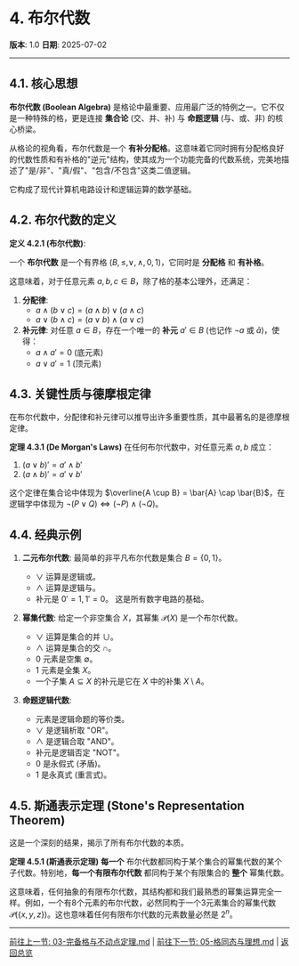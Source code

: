 # 4. 布尔代数

**版本**: 1.0
**日期**: 2025-07-02

---

## 4.1. 核心思想

**布尔代数 (Boolean Algebra)** 是格论中最重要、应用最广泛的特例之一。它不仅是一种特殊的格，更是连接 **集合论** (交、并、补) 与 **命题逻辑** (与、或、非) 的核心桥梁。

从格论的视角看，布尔代数是一个 **有补分配格**。这意味着它同时拥有分配格良好的代数性质和有补格的"逆元"结构，使其成为一个功能完备的代数系统，完美地描述了"是/非"、"真/假"、"包含/不包含"这类二值逻辑。

它构成了现代计算机电路设计和逻辑运算的数学基础。

## 4.2. 布尔代数的定义

**定义 4.2.1 (布尔代数)**:

一个 **布尔代数** 是一个有界格 $(B, \le, \lor, \land, 0, 1)$，它同时是 **分配格** 和 **有补格**。

这意味着，对于任意元素 $a, b, c \in B$，除了格的基本公理外，还满足：

1. **分配律**:
    * $a \land (b \lor c) = (a \land b) \lor (a \land c)$
    * $a \lor (b \land c) = (a \lor b) \land (a \lor c)$
2. **补元律**: 对任意 $a \in B$，存在一个唯一的 **补元** $a' \in B$ (也记作 $\neg a$ 或 $\bar{a}$)，使得：
    * $a \land a' = 0$ (底元素)
    * $a \lor a' = 1$ (顶元素)

## 4.3. 关键性质与德摩根定律

在布尔代数中，分配律和补元律可以推导出许多重要性质，其中最著名的是德摩根定律。

**定理 4.3.1 (De Morgan's Laws)**
在任何布尔代数中，对任意元素 $a, b$ 成立：

1. $(a \lor b)' = a' \land b'$
2. $(a \land b)' = a' \lor b'$

这个定律在集合论中体现为 $\overline{A \cup B} = \bar{A} \cap \bar{B}$，在逻辑学中体现为 $\neg(P \lor Q) \iff (\neg P) \land (\neg Q)$。

## 4.4. 经典示例

1. **二元布尔代数**: 最简单的非平凡布尔代数是集合 $B = \{0, 1\}$。
    * $\lor$ 运算是逻辑或。
    * $\land$ 运算是逻辑与。
    * 补元是 $0' = 1, 1' = 0$。
    这是所有数字电路的基础。

2. **幂集代数**: 给定一个非空集合 $X$，其幂集 $\mathcal{P}(X)$ 是一个布尔代数。
    * $\lor$ 运算是集合的并 $\cup$。
    * $\land$ 运算是集合的交 $\cap$。
    * $0$ 元素是空集 $\emptyset$。
    * $1$ 元素是全集 $X$。
    * 一个子集 $A \subseteq X$ 的补元是它在 $X$ 中的补集 $X \setminus A$。

3. **命题逻辑代数**:
    * 元素是逻辑命题的等价类。
    * $\lor$ 是逻辑析取 "OR"。
    * $\land$ 是逻辑合取 "AND"。
    * 补元是逻辑否定 "NOT"。
    * $0$ 是永假式 (矛盾)。
    * $1$ 是永真式 (重言式)。

## 4.5. 斯通表示定理 (Stone's Representation Theorem)

这是一个深刻的结果，揭示了所有布尔代数的本质。

**定理 4.5.1 (斯通表示定理)**
**每一个** 布尔代数都同构于某个集合的幂集代数的某个子代数。特别地，**每一个有限布尔代数** 都同构于某个有限集合的 **整个** 幂集代数。

这意味着，任何抽象的有限布尔代数，其结构都和我们最熟悉的幂集运算完全一样。例如，一个有8个元素的布尔代数，必然同构于一个3元素集合的幂集代数 $\mathcal{P}(\{x, y, z\})$。这也意味着任何有限布尔代数的元素数量必然是 $2^n$。

---
[前往上一节: 03-完备格与不动点定理.md](./03-完备格与不动点定理.md) | [前往下一节: 05-格同态与理想.md](./05-格同态与理想.md) | [返回总览](./00-格论总览.md)
